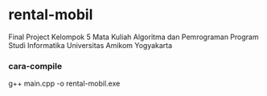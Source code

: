 # rental-mobil
Final Project Kelompok 5 Mata Kuliah Algoritma dan Pemrograman Program Studi Informatika Universitas Amikom Yogyakarta 
### cara-compile
g++ main.cpp -o rental-mobil.exe

